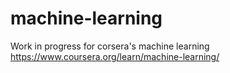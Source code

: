 # machine-learning
Work in progress for corsera's machine learning https://www.coursera.org/learn/machine-learning/
